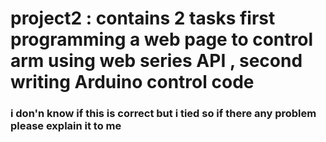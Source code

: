 # project2  :  contains 2 tasks first programming a web page to control arm using web series API , second writing Arduino control code 
### i don'n know if this is correct but i tied so if there any problem please explain it to me ###
